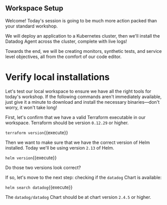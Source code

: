 ## Workspace Setup

Welcome! Today's session is going to be much more action packed than your standard workshop.

We will deploy an application to a Kubernetes cluster, then we'll install the Datadog Agent across the cluster, complete with live logs!

Towards the end, we will be creating monitors, synthetic tests, and service level objectives, all from the comfort of our code editor.

# Verify local installations

Let's test our local workspace to ensure we have all the right tools for today's workshop. If the following commands aren't immediately available, just give it a minute to download and install the necessary binaries—don't worry, it won't take long!

First, let's confirm that we have a valid Terraform executable in our workspace. Terraform should be version `0.12.29` or higher.

`terraform version`{{execute}}

Then we want to make sure that we have the correct version of Helm installed. Today we'll be using version `2.13` of Helm.

`helm version`{{execute}}

Do those two versions look correct?

If so, let's move to the next step: checking if the `datadog` Chart is available:

`helm search datadog`{{execute}}

The `datadog/datadog` Chart should be at chart version `2.4.5` or higher.
